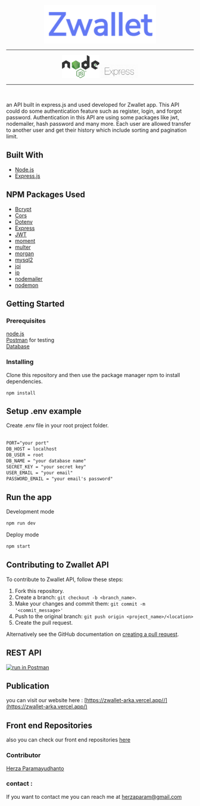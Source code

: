 <div align="center">
  <img width="300" src="https://github.com/herzaparam/zwallet-api/blob/master/images/zwallet%20logo.png" alt="next.js logo">
 </div> 
<hr>
 <div align="center">
  <img width="100" src="https://github.com/herzaparam/zwallet-api/blob/master/images/nodejs.png" alt="node js">
  <img width="100" src="https://github.com/herzaparam/zwallet-api/blob/master/images/expresslogo.png" alt="express js">
</div>
<hr>
<br>

an API built in express.js and used developed for Zwallet app. This API could do some authentication feature such as register, login, and forgot password. Authentication in this API are using some packages like jwt, nodemailer, hash password and many more. Each user are allowed transfer to another user and get their history which include sorting and pagination limit.

## Built With
* [Node.js](https://nodejs.org/en/)
* [Express.js](https://expressjs.com/)

## NPM Packages Used
- [Bcrypt](https://www.npmjs.com/package/bcrypt)
- [Cors](https://www.npmjs.com/package/cors)
- [Dotenv](https://www.npmjs.com/package/dotenv)
- [Express](https://www.npmjs.com/package/express)
- [JWT](https://www.npmjs.com/package/jsonwebtoken)
- [moment](https://www.npmjs.com/package/moment)
- [multer](https://www.npmjs.com/package/multer)
- [morgan](https://www.npmjs.com/package/morgan)
- [mysql2](https://www.npmjs.com/package/mysql2)
- [joi](https://www.npmjs.com/package/joi)
- [ip](https://www.npmjs.com/package/ip)
- [nodemailer](https://www.npmjs.com/package/nodemailer)
- [nodemon](https://www.npmjs.com/package/nodemon)

## Getting Started
### Prerequisites
[node.js](https://nodejs.org/en/download/) <br>
[Postman](https://www.getpostman.com/) for testing <br>
[Database](database-example.sql)

### Installing

Clone this repository and then use the package manager npm to install dependencies.
```
npm install
```
## Setup .env example

Create .env file in your root project folder.

```env

PORT="your port"
DB_HOST = localhost
DB_USER = root
DB_NAME = "your database name"
SECRET_KEY = "your secret key"
USER_EMAIL = "your email"
PASSWORD_EMAIL = "your email's password"

```
## Run the app

Development mode

```bash
npm run dev
```

Deploy mode

```bash
npm start
```
## Contributing to Zwallet API
To contribute to Zwallet API, follow these steps:

1. Fork this repository.
2. Create a branch: `git checkout -b <branch_name>`.
3. Make your changes and commit them: `git commit -m '<commit_message>'`
4. Push to the original branch: `git push origin <project_name>/<location>`
5. Create the pull request.

Alternatively see the GitHub documentation on [creating a pull request](https://help.github.com/en/github/collaborating-with-issues-and-pull-requests/creating-a-pull-request).

## REST API

[![run in Postman](https://run.pstmn.io/button.svg)](https://documenter.getpostman.com/view/14783281/TzRVe6SL)

## Publication
you can visit our website here : [https://zwallet-arka.vercel.app//](https://zwallet-arka.vercel.app/)

## Front end Repositories
also you can check our front end repositories [here](https://github.com/herzaparam/zwallet-arka.git)

### Contributor
[Herza Paramayudhanto](https://github.com/herzaparam)

### contact :
If you want to contact me you can reach me at herzaparam@gmail.com

